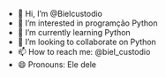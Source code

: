 - 👋 Hi, I’m @Bielcustodio
- 👀 I’m interested in programção Python
- 🌱 I’m currently learning Python
- 💞️ I’m looking to collaborate on Python
- 📫 How to reach me: @biel_custodio
- 😄 Pronouns: Ele dele

<!---
Bielcustodio/Bielcustodio is a ✨ special ✨ repository because its `README.md` (this file) appears on your GitHub profile.
You can click the Preview link to take a look at your changes.
--->
